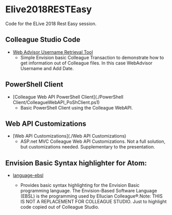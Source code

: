 # Elive2018RESTEasy #

Code for the ELive 2018 Rest Easy session.


## Colleague Studio Code

* [Web Advisor Username Retrieval Tool](./ColleagueStudioCode/WEBADVISOR_URT)
    * Simple Envision basic Colleague Transaction to demonstrate how to get information out of Colleague files. In this case WebAdvisor Username and Add Date.


## PowerShell Client

* [Colleague Web API PowerShell Client](./PowerShell Client/ColleagueWebAPI_PoShClient.ps1)
    * Basic PowerShell Client using the Colleague WebAPI.


## Web API Customizations

* [Web API Customizations](./Web API Customizations)
    * ASP.net MVC Colleague Web API Customizations. Not a full solution, but customizations needed. Supplementary to the presentation.


## Envision Basic Syntax highlighter for Atom:

* [language-ebsl](https://github.com/christopher-burke/language-ebsl)

    * Provides basic syntax highlighting for the Envision Basic programming language. The Envision-Based Software Language (EBSL) is the programming used by Ellucian Colleague®.Note: THIS IS NOT A REPLACEMENT FOR COLLEAGUE STUDIO. Just to highlight code copied out of Colleague Studio.
